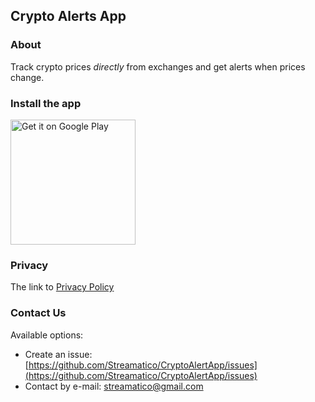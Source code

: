 ## Crypto Alerts App

### About
Track crypto prices *directly* from exchanges and get alerts when prices change.

### Install the app
<p float="left" align="top">
  <a href='https://play.google.com/store/apps/details?id=com.streamatico.cryptoalert'><img alt='Get it on Google Play' src='https://play.google.com/intl/en_us/badges/static/images/badges/en_badge_web_generic.png' width="200" align="top"/></a>
</p>

### Privacy
The link to [Privacy Policy](../../policy/privacy_policy.md)

### Contact Us
Available options:
- Create an issue: [https://github.com/Streamatico/CryptoAlertApp/issues](https://github.com/Streamatico/CryptoAlertApp/issues)
- Contact by e-mail: streamatico@gmail.com 